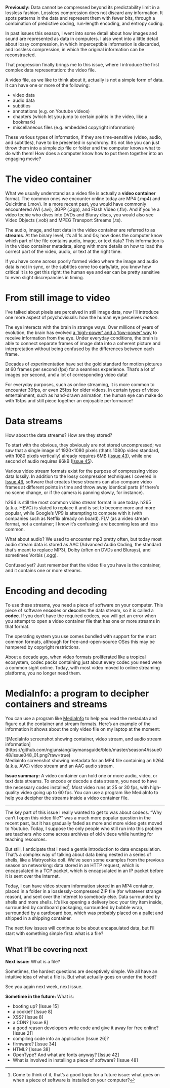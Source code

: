 **Previously:** Data cannot be compressed beyond its predictability limit in a lossless fashion. Lossless compression does not discard any information. It spots patterns in the data and represent them with fewer bits, through a combination of predictive coding, run-length encoding, and entropy coding.

In past issues this season, I went into some detail about how images and sound are represented as data in computers. I also went into a little detail about lossy compression, in which imperceptible information is discarded, and lossless compression, in which the original information can be reconstructed.

That progression finally brings me to this issue, where I introduce the first complex data representation: the video file.

A video file, as we like to think about it, actually is not a simple form of data. It can have one or more of the following:

- video data
- audio data
- subtitles
- annotations (e.g. on Youtube videos)
- chapters (which let you jump to certain points in the video, like a bookmark)
- miscellaneous files (e.g. embedded copyright information)

These various types of information, if they are time-sensitive (video, audio, and subtitles), have to be presented in synchrony. It’s not like you can just throw them into a simple zip file or folder and the computer knows what to do with them! How does a computer know how to put them together into an engaging movie?

# The video container

What we usually understand as a video file is actually a **video container** format. The common ones we encounter online today are MP4 (.mp4) and Quicktime (.mov). In a more recent past, you would have commonly encountered AVI (.avi), 3GPP (.3gp), and Flash Video (.flv). And if you’re a video techie who dives into DVDs and Bluray discs, you would also see Video Objects (.vob) and MPEG Transport Streams (.ts).

The audio, image, and text data in the video container are referred to as **streams**. At the binary level, it’s all 1s and 0s; how does the computer know which part of the file contains audio, image, or text data? This information is in the video container metadata, along with more details on how to load the correct part of the video, audio, or text at the right time.

If you have come across poorly formed video where the image and audio data is not in sync, or the subtitles come too early/late, you know how critical it is to get this right: the human eye and ear can be pretty sensitive to even slight discrepancies in timing.

# From still image to video

I’ve talked about pixels are perceived in still image data, now I’ll introduce one more aspect of psychovisuals: how the human eye perceives *motion*.

The eye interacts with the brain in strange ways. Over millions of years of evolution, the brain has evolved [a ‘high-power’ and a ‘low-power’ way](https://www.eurekalert.org/pub_releases/2006-07/uops-prc072606.php) to receive information from the eye. Under everyday conditions, the brain is able to connect separate frames of image data into a coherent picture and interpretation without being confused by the differences between each frame.

Decades of experimentation have set the gold standard for motion pictures at 60 frames per second (fps) for a seamless experience. That’s a lot of images per second, and a lot of corresponding video data!

For everyday purposes, such as online streaming, it is more common to encounter 30fps, or even 25fps for older videos. In certain types of video entertainment, such as hand-drawn animation, the human eye can make do with 15fps and still piece together an enjoyable performance!

# Data streams

How about the data streams? How are they stored?

To start with the obvious, they obviously are not stored uncompressed; we saw that a single image of 1920×1080 pixels (that’s 1080p video standard, with 1080 pixels vertically) already requires 6MB ([Issue 43](https://buttondown.email/laymansguide/archive/lmg-s4-issue-43-images-a-mosaic-of-3-colours/)), while one second of audio requires 86kB ([Issue 45](https://buttondown.email/laymansguide/archive/lmg-s4-issue-45-audio-a-sampling-of-values/)).

Various video stream formats exist for the purpose of compressing video data lossily. In addition to the lossy compression techniques I covered in [Issue 46](https://buttondown.email/laymansguide/archive/lmg-s4-issue-46-lossy-compression/), software that creates these streams can also compare video frames at different points in time and throw away identical parts (if there’s no scene change, or if the camera is panning slowly, for instance).

h264 is still the most common video stream format in use today. h265 (a.k.a. HEVC) is slated to replace it and is set to become more and more popular, while Google’s VP9 is attempting to compete with it (with companies such as Netflix already on board). FLV (as a video stream format, not a container; I know it’s confusing) are becoming less and less common.

What about audio? We used to encounter mp3 pretty often, but today most audio stream data is stored as AAC (Advanced Audio Coding, the standard that’s meant to replace MP3), Dolby (often on DVDs and Blurays), and sometimes Vorbis (.ogg).

Confused yet? Just remember that the video file you have is the container, and it contains one or more streams.

# Encoding and decoding

To use these streams, you need a piece of software on your computer. This piece of software en**co**des or **dec**odes the data stream, so it is called a **codec**. If you don’t have the required codecs, you will get an error when you attempt to open a video container file that has one or more streams in that format.

The operating system you use comes bundled with support for the most common formats, although for free-and-open-source OSes this may be hampered by copyright restrictions.

About a decade ago, when video formats proliferated like a tropical ecosystem, codec packs containing just about every codec you need were a common sight online. Today, with most video moved to online streaming platforms, you no longer need them.

# MediaInfo: a program to decipher containers and streams

You can use a program like [MediaInfo](https://mediaarea.net/en/MediaInfo) to help you read the metadata and figure out the container and stream formats. Here’s an example of the information it shows about the only video file on my laptop at the moment:

<span style="text-align:center">
![MediaInfo screenshot showing container, video stream, and audio stream information](https://github.com/ngjunsiang/laymansguide/blob/master/season4/issue048/issue048_01.png?raw=true)<br />
Mediainfo screenshot showing metadata for an MP4 file containing an h264 (a.k.a. AVC) video stream and an AAC audio stream.
</span>

**Issue summary:** A video container can hold one or more audio, video, or text data streams. To encode or decode a data stream, you need to have the necessary codec installed[^1]. Most video runs at 25 or 30 fps, with high-quality video going up to 60 fps. You can use a program like MediaInfo to help you decipher the streams inside a video container file.

[^1]: Come to think of it, that’s a good topic for a future issue: what goes on when a piece of software is installed on your computer?

<hr/>

The key part of this issue I really wanted to get to was about codecs. “Why can’t I open this video file?” was a much more popular question in the recent past, but it has gradually faded as more and more video gets moved to Youtube. Today, I suppose the only people who still run into this problem are teachers who come across archives of old videos while hunting for teaching resources.

But still, I anticipate that I need a gentle introduction to data encapsulation. That’s a complex way of talking about data being nested in a series of shells, like a Matryoshka doll. We’ve seen some examples from the previous season on networking: data stored in an HTTP request, which is encapsulated in a TCP packet, which is encapsulated in an IP packet before it is sent over the Internet.

Today, I can have video stream information stored in an MP4 container, placed in a folder in a losslessly-compressed ZIP file (for whatever strange reason), and sent over the Internet to somebody else. Data surrounded by shells and more shells. It’s like opening a delivery box: your tiny item inside, surrounded by cardboard packaging, surrounded by bubble wrap, surrounded by a cardboard box, which was probably placed on a pallet and shipped in a shipping container.

The next few issues will continue to be about encapsulated data, but I’ll start with something simple first: what is a file?

## What I’ll be covering next

**Next issue:** What is a file?

Sometimes, the hardest questions are deceptively simple. We all have an intuitive idea of what a file is. But what actually goes on under the hood?

See you again next week, next issue.

**Sometime in the future:** What is:

- booting up? [Issue 15]
- a cookie? [Issue 8]
- XSS? [Issue 8]
- a CDN? [Issue 8]
- a good reason developers write code and give it away for free online? [Issue 21]
- compiling code into an application [Issue 26]?
- firmware? [Issue 34]
- HTML? [Issue 38]
- OpenType? And what are fonts anyway? [Issue 42]
- What is involved in installing a piece of software? [Issue 48]
